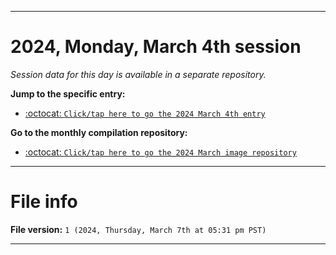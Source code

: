 
***

# 2024, Monday, March 4th session

_Session data for this day is available in a separate repository._

**Jump to the specific entry:**

- [:octocat: `Click/tap here to go the 2024 March 4th entry`](https://github.com/seanpm2001/SeansLifeArchive_Images_ModernSmurfsVillage_Y2024_V3/tree/SeansLifeArchive_ModernSmurfsVillage_Y2024_V3_Main-dev/03_March/04/)

**Go to the monthly compilation repository:**

- [:octocat: `Click/tap here to go the 2024 March image repository`](https://github.com/seanpm2001/SeansLifeArchive_Images_ModernSmurfsVillage_Y2024_V3/)

***

# File info

**File version:** `1 (2024, Thursday, March 7th at 05:31 pm PST)`

***
